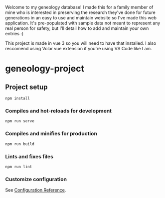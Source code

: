 Welcome to my geneology database! I made this for a family member of mine who is interested in preserving the research they've done for future generations in an easy to use and maintain website so I've made this web application. It's pre-populated with sample data not meant to represent any real person for safety, but I'll detail how to add and maintain your own entries :)

This project is made in vue 3 so you will need to have that installed. I also reccomend using Volar vue extension if you're using VS Code like I am.
# geneology-project

## Project setup
```
npm install
```

### Compiles and hot-reloads for development
```
npm run serve
```

### Compiles and minifies for production
```
npm run build
```

### Lints and fixes files
```
npm run lint
```

### Customize configuration
See [Configuration Reference](https://cli.vuejs.org/config/).
